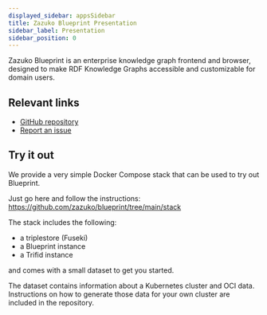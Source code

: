 ```yaml
---
displayed_sidebar: appsSidebar
title: Zazuko Blueprint Presentation
sidebar_label: Presentation
sidebar_position: 0
---
```


Zazuko Blueprint is an enterprise knowledge graph frontend and browser, designed to make RDF Knowledge Graphs accessible and customizable for domain users.

## Relevant links

- [GitHub repository](https://github.com/zazuko/blueprint)
- [Report an issue](https://github.com/zazuko/blueprint/issues)

## Try it out

We provide a very simple Docker Compose stack that can be used to try out Blueprint.

Just go here and follow the instructions: https://github.com/zazuko/blueprint/tree/main/stack

The stack includes the following:

- a triplestore (Fuseki)
- a Blueprint instance
- a Trifid instance

and comes with a small dataset to get you started.

The dataset contains information about a Kubernetes cluster and OCI data.
Instructions on how to generate those data for your own cluster are included in the repository.

